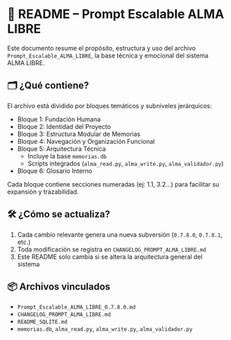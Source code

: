 
# 📘 README – Prompt Escalable ALMA LIBRE

Este documento resume el propósito, estructura y uso del archivo `Prompt_Escalable_ALMA_LIBRE`, la base técnica y emocional del sistema ALMA LIBRE.


## 🗂️ ¿Qué contiene?

El archivo está dividido por bloques temáticos y subniveles jerárquicos:

- Bloque 1: Fundación Humana
- Bloque 2: Identidad del Proyecto
- Bloque 3: Estructura Modular de Memorias
- Bloque 4: Navegación y Organización Funcional
- Bloque 5: Arquitectura Técnica
  - Incluye la base `memorias.db`
  - Scripts integrados (`alma_read.py`, `alma_write.py`, `alma_validador.py`)
- Bloque 6: Glosario Interno

Cada bloque contiene secciones numeradas (ej: 1.1, 3.2…) para facilitar su expansión y trazabilidad.


## 🛠️ ¿Cómo se actualiza?

1. Cada cambio relevante genera una nueva subversión (`0.7.8.0`, `0.7.8.1`, etc.)
2. Toda modificación se registra en `CHANGELOG_PROMPT_ALMA_LIBRE.md`
3. Este README solo cambia si se altera la arquitectura general del sistema


## 📦 Archivos vinculados

- `Prompt_Escalable_ALMA_LIBRE_0.7.8.0.md`
- `CHANGELOG_PROMPT_ALMA_LIBRE.md`
- `README_SQLITE.md`
- `memorias.db`, `alma_read.py`, `alma_write.py`, `alma_validador.py`

